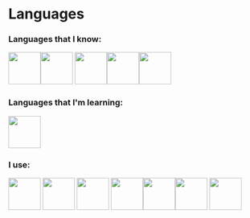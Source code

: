 # Languages

### Languages that I know:
<img src="https://cdn.jsdelivr.net/gh/devicons/devicon/icons/python/python-original.svg" width="64"/><img src="https://cdn.jsdelivr.net/gh/devicons/devicon/icons/javascript/javascript-original.svg" width="64" /> <img src="https://cdn.jsdelivr.net/gh/devicons/devicon/icons/html5/html5-original.svg" width="64"/><img src="https://cdn.jsdelivr.net/gh/devicons/devicon/icons/css3/css3-original.svg" width="64"/><img src="https://cdn.jsdelivr.net/gh/devicons/devicon/icons/tailwindcss/tailwindcss-plain.svg" width="64"/>
          
                   
### Languages that I'm learning:
<img src="https://cdn.jsdelivr.net/gh/devicons/devicon/icons/rust/rust-plain.svg" width="64"/>


### I use:
<img src="https://upload.wikimedia.org/wikipedia/commons/1/1d/PyCharm_Icon.svg" width="64"/> <img src="https://cdn.jsdelivr.net/gh/devicons/devicon/icons/vscode/vscode-original.svg" width="64"/> <img src="https://cdn.jsdelivr.net/gh/devicons/devicon/icons/windows8/windows8-original.svg" width="64"/> <img src="https://cdn.jsdelivr.net/gh/devicons/devicon/icons/postgresql/postgresql-original.svg" width="64"/><img src="https://cdn.jsdelivr.net/gh/devicons/devicon/icons/linux/linux-original.svg" width="64"/><img src="https://cdn.jsdelivr.net/gh/devicons/devicon/icons/filezilla/filezilla-plain.svg" width="64"/> <img src="https://cdn.jsdelivr.net/gh/devicons/devicon/icons/chrome/chrome-original.svg" width="64"/>
          
          
          
          
          
